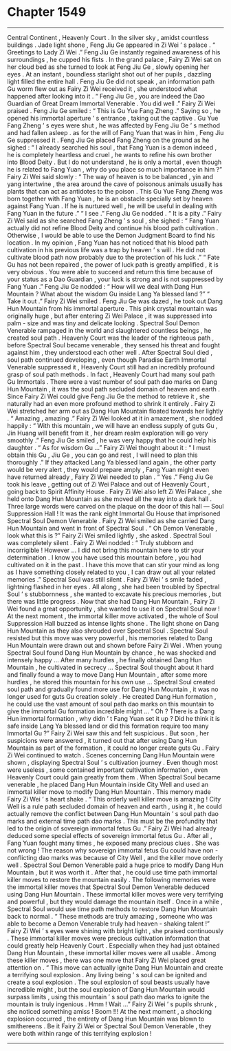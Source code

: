 
# Chapter 1549


---

Central Continent , Heavenly Court .
In the silver sky , amidst countless buildings .
Jade light shone , Feng Jiu Ge appeared in Zi Wei ’ s palace .
“ Greetings to Lady Zi Wei .” Feng Jiu Ge instantly regained awareness of his surroundings , he cupped his fists .
In the grand palace , Fairy Zi Wei sat on her cloud bed as she turned to look at Feng Jiu Ge , slowly opening her eyes .
At an instant , boundless starlight shot out of her pupils , dazzling light filled the entire hall .
Feng Jiu Ge did not speak , an information path Gu worm flew out as Fairy Zi Wei received it , she understood what happened after looking into it .
“ Feng Jiu Ge , you are indeed the Dao Guardian of Great Dream Immortal Venerable . You did well .” Fairy Zi Wei praised .
Feng Jiu Ge smiled : “ This is Gu Yue Fang Zheng .”
Saying so , he opened his immortal aperture ’ s entrance , taking out the captive .
Gu Yue Fang Zheng ’ s eyes were shut , he was affected by Feng Jiu Ge ’ s method and had fallen asleep . as for the will of Fang Yuan that was in him , Feng Jiu Ge suppressed it .
Feng Jiu Ge placed Fang Zheng on the ground as he sighed : “ I already searched his soul , that Fang Yuan is a demon indeed , he is completely heartless and cruel , he wants to refine his own brother into Blood Deity . But I do not understand , he is only a mortal , even though he is related to Fang Yuan , why do you place so much importance in him ?”
Fairy Zi Wei said slowly : “ The way of heaven is to be balanced , yin and yang intertwine , the area around the cave of poisonous animals usually has plants that can act as antidotes to the poison . This Gu Yue Fang Zheng was born together with Fang Yuan , he is an obstacle specially set by heaven against Fang Yuan . If he is nurtured well , he will be useful in dealing with Fang Yuan in the future .”
“ I see .” Feng Jiu Ge nodded .
“ It is a pity .” Fairy Zi Wei said as she searched Fang Zheng ’ s soul , she sighed : “ Fang Yuan actually did not refine Blood Deity and continue his blood path cultivation . Otherwise , I would be able to use the Demon Judgment Board to find his location . In my opinion , Fang Yuan has not noticed that his blood path cultivation in his previous life was a trap by heaven ’ s will . He did not cultivate blood path now probably due to the protection of his luck .”
“ Fate Gu has not been repaired , the power of luck path is greatly amplified , it is very obvious . You were able to succeed and return this time because of your status as a Dao Guardian , your luck is strong and is not suppressed by Fang Yuan .”
Feng Jiu Ge nodded : “ How will we deal with Dang Hun Mountain ? What about the wisdom Gu inside Lang Ya blessed land ?”
“ Take it out .” Fairy Zi Wei smiled .
Feng Jiu Ge was dazed , he took out Dang Hun Mountain from his immortal aperture .
This pink crystal mountain was originally huge , but after entering Zi Wei Palace , it was suppressed into palm - size and was tiny and delicate looking .
Spectral Soul Demon Venerable rampaged in the world and slaughtered countless beings , he created soul path . Heavenly Court was the leader of the righteous path , before Spectral Soul became venerable , they sensed his threat and fought against him , they understood each other well .
After Spectral Soul died , soul path continued developing , even though Paradise Earth Immortal Venerable suppressed it , Heavenly Court still had an incredibly profound grasp of soul path methods . In fact , Heavenly Court had many soul path Gu Immortals .
There were a vast number of soul path dao marks on Dang Hun Mountain , it was the soul path secluded domain of heaven and earth . Since Fairy Zi Wei could give Feng Jiu Ge the method to retrieve it , she naturally had an even more profound method to shrink it entirely .
Fairy Zi Wei stretched her arm out as Dang Hun Mountain floated towards her lightly .
“ Amazing , amazing .” Fairy Zi Wei looked at it in amazement , she nodded happily : “ With this mountain , we will have an endless supply of guts Gu , Jin Huang will benefit from it , her dream realm exploration will go very smoothly .”
Feng Jiu Ge smiled , he was very happy that he could help his daughter .
“ As for wisdom Gu …” Fairy Zi Wei thought about it : “ I must obtain this Gu , Jiu Ge , you can go and rest , I will need to plan this thoroughly .”
If they attacked Lang Ya blessed land again , the other party would be very alert , they would prepare amply , Fang Yuan might even have returned already , Fairy Zi Wei needed to plan .
“ Yes .” Feng Jiu Ge took his leave , getting out of Zi Wei Palace and out of Heavenly Court , going back to Spirit Affinity House .
Fairy Zi Wei also left Zi Wei Palace , she held onto Dang Hun Mountain as she moved all the way into a dark hall .
Three large words were carved on the plaque on the door of this hall — Soul Suppression Hall !
It was the rank eight Immortal Gu House that imprisoned Spectral Soul Demon Venerable .
Fairy Zi Wei smiled as she carried Dang Hun Mountain and went in front of Spectral Soul .
“ Oh Demon Venerable , look what this is ?” Fairy Zi Wei smiled lightly , she asked .
Spectral Soul was completely silent .
Fairy Zi Wei nodded : “ Truly stubborn and incorrigible ! However … I did not bring this mountain here to stir your determination . I know you have used this mountain before , you had cultivated on it in the past . I have this move that can stir your mind as long as I have something closely related to you , I can draw out all your related memories .”
Spectral Soul was still silent .
Fairy Zi Wei ’ s smile faded , lightning flashed in her eyes .
All along , she had been troubled by Spectral Soul ’ s stubbornness , she wanted to excavate his precious memories , but there was little progress .
Now that she had Dang Hun Mountain , Fairy Zi Wei found a great opportunity , she wanted to use it on Spectral Soul now !
At the next moment , the immortal killer move activated , the whole of Soul Suppression Hall buzzed as intense lights shone .
The light shone on Dang Hun Mountain as they also shrouded over Spectral Soul .
Spectral Soul resisted but this move was very powerful , his memories related to Dang Hun Mountain were drawn out and shown before Fairy Zi Wei .
When young Spectral Soul found Dang Hun Mountain by chance , he was shocked and intensely happy …
After many hurdles , he finally obtained Dang Hun Mountain , he cultivated in secrecy …
Spectral Soul thought about it hard and finally found a way to move Dang Hun Mountain , after some more hurdles , he stored this mountain for his own use …
Spectral Soul created soul path and gradually found more use for Dang Hun Mountain , it was no longer used for guts Gu creation solely . He created Dang Hun formation , he could use the vast amount of soul path dao marks on this mountain to give the immortal Gu formation incredible might …
“ Oh ? There is a Dang Hun immortal formation , why didn ’ t Fang Yuan set it up ? Did he think it is safe inside Lang Ya blessed land or did this formation require too many Immortal Gu ?” Fairy Zi Wei saw this and felt suspicious .
But soon , her suspicions were answered , it turned out that after using Dang Hun Mountain as part of the formation , it could no longer create guts Gu .
Fairy Zi Wei continued to watch .
Scenes concerning Dang Hun Mountain were shown , displaying Spectral Soul ’ s cultivation journey . Even though most were useless , some contained important cultivation information , even Heavenly Court could gain greatly from them .
When Spectral Soul became venerable , he placed Dang Hun Mountain inside City Well and used an immortal killer move to modify Dang Hun Mountain .
This memory made Fairy Zi Wei ’ s heart shake .
“ This orderly well killer move is amazing ! City Well is a rule path secluded domain of heaven and earth , using it , he could actually remove the conflict between Dang Hun Mountain ’ s soul path dao marks and external time path dao marks . This must be the profundity that led to the origin of sovereign immortal fetus Gu .”
Fairy Zi Wei had already deduced some special effects of sovereign immortal fetus Gu . After all , Fang Yuan fought many times , he exposed many precious clues .
She was not wrong !
The reason why sovereign immortal fetus Gu could have non - conflicting dao marks was because of City Well , and the killer move orderly well .
Spectral Soul Demon Venerable paid a huge price to modify Dang Hun Mountain , but it was worth it . After that , he could use time path immortal killer moves to restore the mountain easily .
The following memories were the immortal killer moves that Spectral Soul Demon Venerable deduced using Dang Hun Mountain .
These immortal killer moves were very terrifying and powerful , but they would damage the mountain itself . Once in a while , Spectral Soul would use time path methods to restore Dang Hun Mountain back to normal .
“ These methods are truly amazing , someone who was able to become a Demon Venerable truly had heaven - shaking talent !” Fairy Zi Wei ’ s eyes were shining with bright light , she praised continuously .
These immortal killer moves were precious cultivation information that could greatly help Heavenly Court .
Especially when they had just obtained Dang Hun Mountain , these immortal killer moves were all usable .
Among these killer moves , there was one move that Fairy Zi Wei placed great attention on .
“ This move can actually ignite Dang Hun Mountain and create a terrifying soul explosion . Any living being ’ s soul can be ignited and create a soul explosion . The soul explosion of soul beasts usually have incredible might , but the soul explosion of Dang Hun Mountain would surpass limits , using this mountain ’ s soul path dao marks to ignite the mountain is truly ingenious . Hmm ! Wait …”
Fairy Zi Wei ’ s pupils shrunk , she noticed something amiss !
Boom !!!
At the next moment , a shocking explosion occurred , the entirety of Dang Hun Mountain was blown to smithereens .
Be it Fairy Zi Wei or Spectral Soul Demon Venerable , they were both within range of this terrifying explosion !

---

